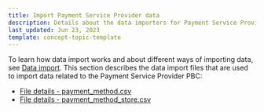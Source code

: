 ```yaml
---
title: Import Payment Service Provider data
description: Details about the data importers for Payment Service Provider
last_updated: Jun 23, 2023
template: concept-topic-template
---
```

To learn how data import works and about different ways of importing data, see [Data import](/docs/scos/dev/data-import/{{page.version}}/data-import.html). This section describes the data import files that are used to import data related to the Payment Service Provider PBC:

* [File details - payment_method.csv](/docs/pbc/all/payment-service-provider/{{page.version}}import-and-export-data/file-details-payment-method.csv.html)
* [File details - payment_method_store.csv](/docs/pbc/all/payment-service-provider/{{page.version}}import-and-export-data/file-details-payment-method-store.csv.html)
